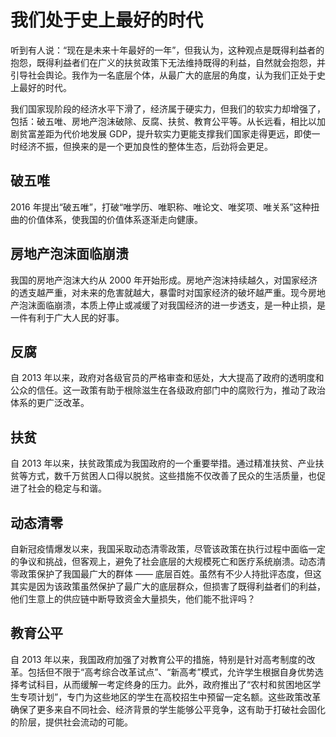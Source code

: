 # 我们处于史上最好的时代

听到有人说：“现在是未来十年最好的一年”，但我认为，这种观点是既得利益者的抱怨，既得利益者们在广义的扶贫政策下无法维持既得的利益，自然就会抱怨，并引导社会舆论。我作为一名底层个体，从最广大的底层的角度，认为我们正处于史上最好的时代。

我们国家现阶段的经济水平下滑了，经济属于硬实力，但我们的软实力却增强了，包括：破五唯、房地产泡沫破除、反腐、扶贫、教育公平等。从长远看，相比以加剧贫富差距为代价地发展 GDP，提升软实力更能支撑我们国家走得更远，即使一时经济不振，但换来的是一个更加良性的整体生态，后劲将会更足。

## 破五唯

2016 年提出“破五唯”，打破“唯学历、唯职称、唯论文、唯奖项、唯关系”这种扭曲的价值体系，使我国的价值体系逐渐走向健康。

## 房地产泡沫面临崩溃

我国的房地产泡沫大约从 2000 年开始形成。房地产泡沫持续越久，对国家经济的透支越严重，对未来的危害就越大，暴雷时对国家经济的破坏越严重。现今房地产泡沫面临崩溃，本质上停止或减缓了对我国经济的进一步透支，是一种止损，是一件有利于广大人民的好事。

## 反腐

自 2013 年以来，政府对各级官员的严格审查和惩处，大大提高了政府的透明度和公众的信任。这一政策有助于根除滋生在各级政府部门中的腐败行为，推动了政治体系的更广泛改革。

## 扶贫

自 2013 年以来，扶贫政策成为我国政府的一个重要举措。通过精准扶贫、产业扶贫等方式，数千万贫困人口得以脱贫。这些措施不仅改善了民众的生活质量，也促进了社会的稳定与和谐。

## 动态清零

自新冠疫情爆发以来，我国采取动态清零政策，尽管该政策在执行过程中面临一定的争议和挑战，但客观上，避免了社会底层的大规模死亡和医疗系统崩溃。动态清零政策保护了我国最广大的群体 —— 底层百姓。虽然有不少人持批评态度，但这其实是因为该政策虽然保护了最广大的底层群众，但损害了既得利益者们的利益，他们生意上的供应链中断导致资金大量损失，他们能不批评吗？

## 教育公平

自 2013 年以来，我国政府加强了对教育公平的措施，特别是针对高考制度的改革。包括但不限于“高考综合改革试点”、“新高考”模式，允许学生根据自身优势选择考试科目，从而缓解一考定终身的压力。此外，政府推出了“农村和贫困地区学生专项计划”，专门为这些地区的学生在高校招生中预留一定名额。这些政策改革确保了更多来自不同社会、经济背景的学生能够公平竞争，这有助于打破社会固化的阶层，提供社会流动的可能。
